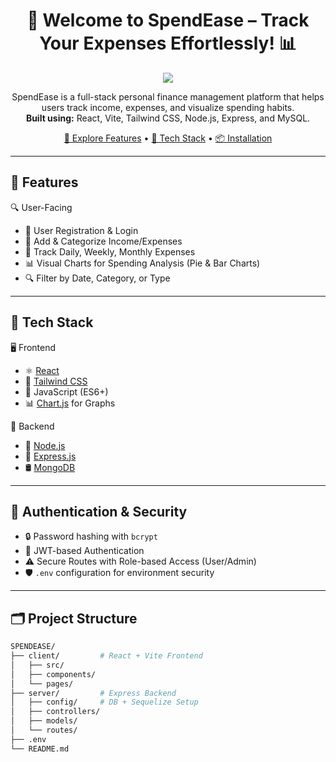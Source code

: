 <h1 align="center">
  💸 Welcome to SpendEase – Track Your Expenses Effortlessly! 📊
</h1>

<p align="center">
  <img src="https://www.google.com/url?sa=i&url=https%3A%2F%2Fwww.shutterstock.com%2Fsearch%2Fexpense-tracking&psig=AOvVaw1LAsDXFa5UqR4M5mLnc1QY&ust=1748405556486000&source=images&cd=vfe&opi=89978449&ved=0CBUQjRxqFwoTCMiamLbkwo0DFQAAAAAdAAAAABAL">
</p>

<p align="center">
  SpendEase is a full-stack personal finance management platform that helps users track income, expenses, and visualize spending habits. <br/>
  <strong>Built using:</strong> React, Vite, Tailwind CSS, Node.js, Express, and MySQL.
</p>

<p align="center">
  <a href="#features">🚀 Explore Features</a> • 
  <a href="#tech-stack">🧰 Tech Stack</a> • 
  <a href="#installation">📦 Installation</a>
</p>

---

## 🚀 Features

 🔍 User-Facing
- 👤 User Registration & Login
- 💸 Add & Categorize Income/Expenses
- 📅 Track Daily, Weekly, Monthly Expenses
- 📊 Visual Charts for Spending Analysis (Pie & Bar Charts)
- 🔍 Filter by Date, Category, or Type

---

## 🧰 Tech Stack

 🖥️ Frontend
- ⚛️ [React](https://reactjs.org/)
- 🎨 [Tailwind CSS](https://tailwindcss.com/)
- 📜 JavaScript (ES6+)
- 📊 [Chart.js](https://www.chartjs.org/) for Graphs

 🔧 Backend
- 🧩 [Node.js](https://nodejs.org/)
- 🚂 [Express.js](https://expressjs.com/)
- 🛢️ [MongoDB](https://www.mongodb.com)
---

## 🔐 Authentication & Security

- 🔒 Password hashing with `bcrypt`
- 🔑 JWT-based Authentication
- ⚠️ Secure Routes with Role-based Access (User/Admin)
- 🛡️ `.env` configuration for environment security

---

## 🗂️ Project Structure

```bash
SPENDEASE/
├── client/         # React + Vite Frontend
│   ├── src/
│   ├── components/
│   └── pages/
├── server/         # Express Backend
│   ├── config/     # DB + Sequelize Setup
│   ├── controllers/
│   ├── models/
│   └── routes/
├── .env
└── README.md

